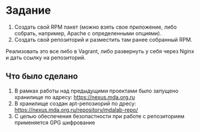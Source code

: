 # Задание

1) Создать свой RPM пакет (можно взять свое приложение, либо собрать, например,
Apache с определенными опциями).
2) Создать свой репозиторий и разместить там ранее собранный RPM.

Реализовать это все либо в Vagrant, либо развернуть у себя через Nginx и дать ссылку на репозиторий.

## Что было сделано

1) В рамках работы над предыдущими проектами было запущено хранилище по адресу: <https://nexus.mda.org.ru>
2) В хранилище создан apt-репозиорий по дресу: <https://nexus.mda.org.ru/repository/mdalab-repo/>
3) С целью обеспечения безопастности при работе с репозиторием применяется GPG шифрование
